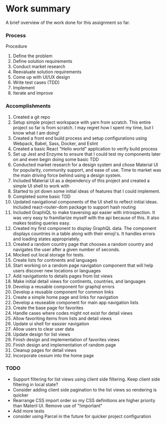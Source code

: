 # Work summary
A brief overview of the work done for this assignment so far.

### Process
Procedure
1. Define the problem
2. Define solution requirements
3. Conduct market research
4. Reevaluate solution requirements
5. Come up with UI/UX design
6. Write test cases (TDD)
7. Implement
8. Iterate and improve

### Accomplishments
1. Created a git repo
2. Setup simple project workspace with yarn from scratch. This entire project so far is from scratch. I may regret how I spent  my time, but I know what I am doing!
3. Created a front end build process and setup configurations using Webpack, Babel, Sass, Docker, and Eslint
4. Created a basic React "Hello world" application to verify build process
5. Set up Jest and Enzyme to ensure that I could test my components later on and even begin doing some basic TDD
6. Conducted market research for a design system and chose Material UI for popularity, community support, and ease of use. Time to market was the main driving force behind using a design system.
7. Included Material UI as a dependency of this project and created a simple UI shell to work with
8. Started to jot down some initial ideas of features that I could implement.
9. Completed some basic TDD
10. Updated navigational components of the UI shell to reflect initial ideas. Included react-router-dom package to support hash routing
11. Included GraphiQL to make traversing api easier with introspection. It was very  easy to framiliarize myself with the api because of this. It also makes testing queries easy.
12. Created my first component to display GraphQL data. The component displays countries in a table along with their emoji's. It handles errors and loading states appropriately.
13. Created a random country page that chooses a random country and navigates the user after a given number of seconds.
14. Mocked out local storage for tests.
15. Create lists for continents and languages
16. Start working on a random page navigation component that will help users discover new locations or languages
17. Add navigationto to details pages from list views
17. Make initial detail views for continents, countries, and languages
18. Develop a reusable component for graphql errors
19. Develop a reusable component for common links
20. Create a simple home page and links for navigation
21. Develop a reuseable component for main app navigation lists
22. Create the base page for favorites
23. Handle cases where codes might not exist for detail views
24. Allow favoriting items from lists and detail views
25. Update ui shell for eassier navigation
26. Allow users to clear user data
27. Update design for list views
28. Finish design and implementation of favorites views
29. Finish design and implementation of random page
30. Cleanup pages for detail views
31. Incorporate cesium into the home page

### TODO
- Support filtering for list views using client side filtering. Keep client side filtering in local state? 
- Consider adding client side pagination to the list views so rendering is quicker
- Rearrange CSS import order so my CSS definitions are higher priority than Materil UI. Remove use of "!important"
- Add more tests
- consider using Parcel in the future for quicker project configuration
